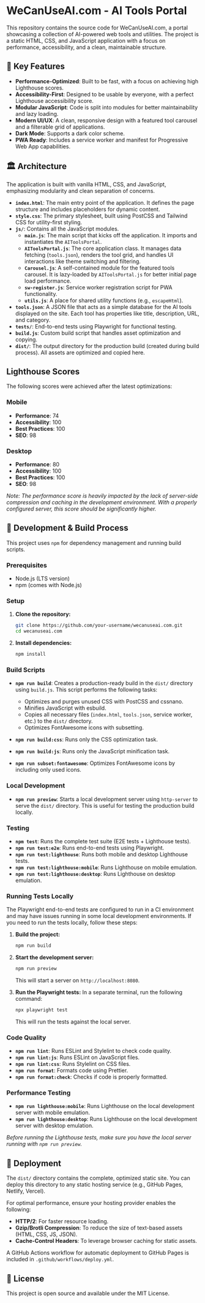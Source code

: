 # WeCanUseAI.com - AI Tools Portal

This repository contains the source code for WeCanUseAI.com, a portal showcasing a collection of AI-powered web tools and utilities. The project is a static HTML, CSS, and JavaScript application with a focus on performance, accessibility, and a clean, maintainable structure.

## 🚀 Key Features

- **Performance-Optimized**: Built to be fast, with a focus on achieving high Lighthouse scores.
- **Accessibility-First**: Designed to be usable by everyone, with a perfect Lighthouse accessibility score.
- **Modular JavaScript**: Code is split into modules for better maintainability and lazy loading.
- **Modern UI/UX**: A clean, responsive design with a featured tool carousel and a filterable grid of applications.
- **Dark Mode**: Supports a dark color scheme.
- **PWA Ready**: Includes a service worker and manifest for Progressive Web App capabilities.

## 🏛️ Architecture

The application is built with vanilla HTML, CSS, and JavaScript, emphasizing modularity and clean separation of concerns.

- **`index.html`**: The main entry point of the application. It defines the page structure and includes placeholders for dynamic content.
- **`style.css`**: The primary stylesheet, built using PostCSS and Tailwind CSS for utility-first styling.
- **`js/`**: Contains all the JavaScript modules.
  - **`main.js`**: The main script that kicks off the application. It imports and instantiates the `AIToolsPortal`.
  - **`AIToolsPortal.js`**: The core application class. It manages data fetching (`tools.json`), renders the tool grid, and handles UI interactions like theme switching and filtering.
  - **`Carousel.js`**: A self-contained module for the featured tools carousel. It is lazy-loaded by `AIToolsPortal.js` for better initial page load performance.
  - **`sw-register.js`**: Service worker registration script for PWA functionality.
  - **`utils.js`**: A place for shared utility functions (e.g., `escapeHtml`).
- **`tools.json`**: A JSON file that acts as a simple database for the AI tools displayed on the site. Each tool has properties like title, description, URL, and category.
- **`tests/`**: End-to-end tests using Playwright for functional testing.
- **`build.js`**: Custom build script that handles asset optimization and copying.
- **`dist/`**: The output directory for the production build (created during build process). All assets are optimized and copied here.

## Lighthouse Scores

The following scores were achieved after the latest optimizations:

### Mobile

- **Performance**: 74
- **Accessibility**: 100
- **Best Practices**: 100
- **SEO**: 98

### Desktop

- **Performance**: 80
- **Accessibility**: 100
- **Best Practices**: 100
- **SEO**: 98

_Note: The performance score is heavily impacted by the lack of server-side compression and caching in the development environment. With a properly configured server, this score should be significantly higher._

## 🔧 Development & Build Process

This project uses `npm` for dependency management and running build scripts.

### Prerequisites

- Node.js (LTS version)
- npm (comes with Node.js)

### Setup

1.  **Clone the repository:**

    ```bash
    git clone https://github.com/your-username/wecanuseai.com.git
    cd wecanuseai.com
    ```

2.  **Install dependencies:**
    ```bash
    npm install
    ```

### Build Scripts

- **`npm run build`**: Creates a production-ready build in the `dist/` directory using `build.js`. This script performs the following tasks:
  - Optimizes and purges unused CSS with PostCSS and cssnano.
  - Minifies JavaScript with esbuild.
  - Copies all necessary files (`index.html`, `tools.json`, service worker, etc.) to the `dist/` directory.
  - Optimizes FontAwesome icons with subsetting.

- **`npm run build:css`**: Runs only the CSS optimization task.
- **`npm run build:js`**: Runs only the JavaScript minification task.
- **`npm run subset:fontawesome`**: Optimizes FontAwesome icons by including only used icons.

### Local Development

- **`npm run preview`**: Starts a local development server using `http-server` to serve the `dist/` directory. This is useful for testing the production build locally.

### Testing

- **`npm test`**: Runs the complete test suite (E2E tests + Lighthouse tests).
- **`npm run test:e2e`**: Runs end-to-end tests using Playwright.
- **`npm run test:lighthouse`**: Runs both mobile and desktop Lighthouse tests.
- **`npm run test:lighthouse:mobile`**: Runs Lighthouse on mobile emulation.
- **`npm run test:lighthouse:desktop`**: Runs Lighthouse on desktop emulation.

### Running Tests Locally

The Playwright end-to-end tests are configured to run in a CI environment and may have issues running in some local development environments. If you need to run the tests locally, follow these steps:

1.  **Build the project:**
    ```bash
    npm run build
    ```

2.  **Start the development server:**
    ```bash
    npm run preview
    ```
    This will start a server on `http://localhost:8080`.

3.  **Run the Playwright tests:**
    In a separate terminal, run the following command:
    ```bash
    npx playwright test
    ```
    This will run the tests against the local server.


### Code Quality

- **`npm run lint`**: Runs ESLint and Stylelint to check code quality.
- **`npm run lint:js`**: Runs ESLint on JavaScript files.
- **`npm run lint:css`**: Runs Stylelint on CSS files.
- **`npm run format`**: Formats code using Prettier.
- **`npm run format:check`**: Checks if code is properly formatted.

### Performance Testing

- **`npm run lighthouse:mobile`**: Runs Lighthouse on the local development server with mobile emulation.
- **`npm run lighthouse:desktop`**: Runs Lighthouse on the local development server with desktop emulation.

_Before running the Lighthouse tests, make sure you have the local server running with `npm run preview`._

## 🚀 Deployment

The `dist/` directory contains the complete, optimized static site. You can deploy this directory to any static hosting service (e.g., GitHub Pages, Netlify, Vercel).

For optimal performance, ensure your hosting provider enables the following:

- **HTTP/2**: For faster resource loading.
- **Gzip/Brotli Compression**: To reduce the size of text-based assets (HTML, CSS, JS, JSON).
- **Cache-Control Headers**: To leverage browser caching for static assets.

A GitHub Actions workflow for automatic deployment to GitHub Pages is included in `.github/workflows/deploy.yml`.

## 📄 License

This project is open source and available under the MIT License.
